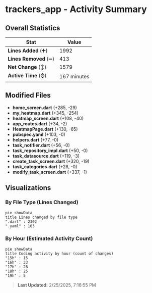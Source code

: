 # trackers_app - Activity Summary 

## Overall Statistics

| Stat                   | Value                                                             |
| ---------------------- | ----------------------------------------------------------------- |
| **Lines Added** (➕)   | 1992                                          |
| **Lines Removed** (➖) | 413                                        |
| **Net Change** (↕)    | 1579                |
| **Active Time** (⌚)   | 167 minutes |


## Modified Files
- **home_screen.dart** (+285, -29)
- **my_heatmap.dart** (+345, -254)
- **heatmap_screen.dart** (+108, -40)
- **app_routes.dart** (+34, -2)
- **HeatmapPage.dart** (+130, -65)
- **pubspec.yaml** (+103, -0)
- **helpers.dart** (+77, -0)
- **task_notifier.dart** (+56, -0)
- **task_repository_impl.dart** (+50, -0)
- **task_datasource.dart** (+119, -3)
- **create_task_screen.dart** (+320, -19)
- **task_categories.dart** (+28, -0)
- **modify_task_screen.dart** (+337, -1)

## Visualizations

### By File Type (Lines Changed)

```mermaid
pie showData
title Lines changed by file type
".dart" : 2302
".yaml" : 103
```

### By Hour (Estimated Activity Count)

```mermaid
pie showData
title Coding activity by hour (count of changes)
"15h" : 15
"16h" : 33
"17h" : 28
"18h" : 25
"19h" : 5
```


> **Last Updated:** 2/25/2025, 7:16:55 PM